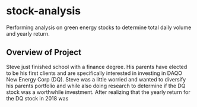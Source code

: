 # stock-analysis
Performing analysis on green energy stocks to determine total daily volume and yearly return.
## Overview of Project
Steve just finished school with a finance degree. His parents have elected to be his first clients and are specifically interested in investing in DAQO New Energy Corp (DQ). Steve was a little worried and wanted to diversify his parents portfolio and while also doing research to determine if the DQ stock was a worthwhile investment. After realizing that the yearly return for the DQ stock in 2018 was 
